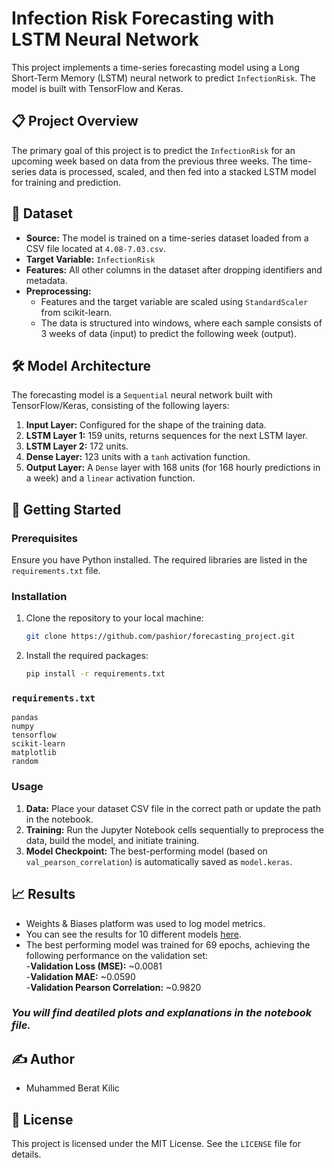 # Infection Risk Forecasting with LSTM Neural Network

This project implements a time-series forecasting model using a Long Short-Term Memory (LSTM) neural network to predict `InfectionRisk`. The model is built with TensorFlow and Keras.

## 📋 Project Overview

The primary goal of this project is to predict the `InfectionRisk` for an upcoming week based on data from the previous three weeks. The time-series data is processed, scaled, and then fed into a stacked LSTM model for training and prediction.

## 📂 Dataset

* **Source:** The model is trained on a time-series dataset loaded from a CSV file located at `4.08-7.03.csv`.
* **Target Variable:** `InfectionRisk`
* **Features:** All other columns in the dataset after dropping identifiers and metadata.
* **Preprocessing:**
    * Features and the target variable are scaled using `StandardScaler` from scikit-learn.
    * The data is structured into windows, where each sample consists of 3 weeks of data (input) to predict the following week (output).

## 🛠️ Model Architecture

The forecasting model is a `Sequential` neural network built with TensorFlow/Keras, consisting of the following layers:

1.  **Input Layer:** Configured for the shape of the training data.
2.  **LSTM Layer 1:** 159 units, returns sequences for the next LSTM layer.
3.  **LSTM Layer 2:** 172 units.
4.  **Dense Layer:** 123 units with a `tanh` activation function.
5.  **Output Layer:** A `Dense` layer with 168 units (for 168 hourly predictions in a week) and a `linear` activation function.

## 🚀 Getting Started

### Prerequisites

Ensure you have Python installed. The required libraries are listed in the `requirements.txt` file.

### Installation

1.  Clone the repository to your local machine:
    ```bash
    git clone https://github.com/pashior/forecasting_project.git
    ```
2.  Install the required packages:
    ```bash
    pip install -r requirements.txt
    ```

### `requirements.txt`

```
pandas
numpy
tensorflow
scikit-learn
matplotlib
random
```

### Usage

1.  **Data:** Place your dataset CSV file in the correct path or update the path in the notebook.
2.  **Training:** Run the Jupyter Notebook cells sequentially to preprocess the data, build the model, and initiate training.
3.  **Model Checkpoint:** The best-performing model (based on `val_pearson_correlation`) is automatically saved as `model.keras`.

## 📈 Results
- Weights & Biases platform was used to log model metrics.  
- You can see the results for 10 different models [here](https://api.wandb.ai/links/brtklc795-marmara-niversitesi/mikmcf0y).   
- The best performing model was trained for 69 epochs, achieving the following performance on the validation set:  
-**Validation Loss (MSE):** ~0.0081  
-**Validation MAE:** ~0.0590  
-**Validation Pearson Correlation:** ~0.9820

### *You will find deatiled plots and explanations in the notebook file.*

## ✍️ Author

* Muhammed Berat Kilic

## 📄 License

This project is licensed under the MIT License. See the `LICENSE` file for details.
